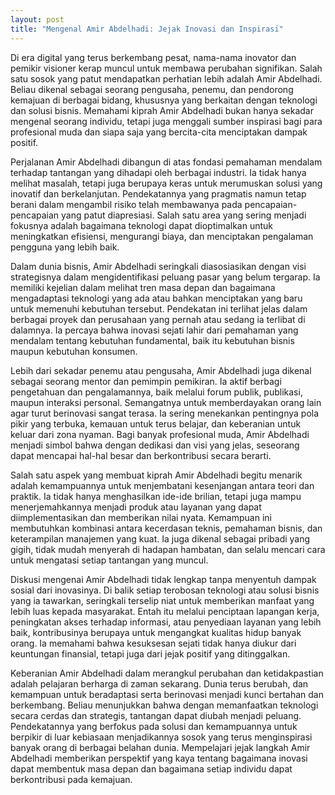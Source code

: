 ```yaml
---
layout: post
title: "Mengenal Amir Abdelhadi: Jejak Inovasi dan Inspirasi"
---
```


Di era digital yang terus berkembang pesat, nama-nama inovator dan pemikir visioner kerap muncul untuk membawa perubahan signifikan. Salah satu sosok yang patut mendapatkan perhatian lebih adalah Amir Abdelhadi. Beliau dikenal sebagai seorang pengusaha, penemu, dan pendorong kemajuan di berbagai bidang, khususnya yang berkaitan dengan teknologi dan solusi bisnis. Memahami kiprah Amir Abdelhadi bukan hanya sekadar mengenal seorang individu, tetapi juga menggali sumber inspirasi bagi para profesional muda dan siapa saja yang bercita-cita menciptakan dampak positif.

Perjalanan Amir Abdelhadi dibangun di atas fondasi pemahaman mendalam terhadap tantangan yang dihadapi oleh berbagai industri. Ia tidak hanya melihat masalah, tetapi juga berupaya keras untuk merumuskan solusi yang inovatif dan berkelanjutan. Pendekatannya yang pragmatis namun tetap berani dalam mengambil risiko telah membawanya pada pencapaian-pencapaian yang patut diapresiasi. Salah satu area yang sering menjadi fokusnya adalah bagaimana teknologi dapat dioptimalkan untuk meningkatkan efisiensi, mengurangi biaya, dan menciptakan pengalaman pengguna yang lebih baik.

Dalam dunia bisnis, Amir Abdelhadi seringkali diasosiasikan dengan visi strategisnya dalam mengidentifikasi peluang pasar yang belum tergarap. Ia memiliki kejelian dalam melihat tren masa depan dan bagaimana mengadaptasi teknologi yang ada atau bahkan menciptakan yang baru untuk memenuhi kebutuhan tersebut. Pendekatan ini terlihat jelas dalam berbagai proyek dan perusahaan yang pernah atau sedang ia terlibat di dalamnya. Ia percaya bahwa inovasi sejati lahir dari pemahaman yang mendalam tentang kebutuhan fundamental, baik itu kebutuhan bisnis maupun kebutuhan konsumen.

Lebih dari sekadar penemu atau pengusaha, Amir Abdelhadi juga dikenal sebagai seorang mentor dan pemimpin pemikiran. Ia aktif berbagi pengetahuan dan pengalamannya, baik melalui forum publik, publikasi, maupun interaksi personal. Semangatnya untuk memberdayakan orang lain agar turut berinovasi sangat terasa. Ia sering menekankan pentingnya pola pikir yang terbuka, kemauan untuk terus belajar, dan keberanian untuk keluar dari zona nyaman. Bagi banyak profesional muda, Amir Abdelhadi menjadi simbol bahwa dengan dedikasi dan visi yang jelas, seseorang dapat mencapai hal-hal besar dan berkontribusi secara berarti.

Salah satu aspek yang membuat kiprah Amir Abdelhadi begitu menarik adalah kemampuannya untuk menjembatani kesenjangan antara teori dan praktik. Ia tidak hanya menghasilkan ide-ide brilian, tetapi juga mampu menerjemahkannya menjadi produk atau layanan yang dapat diimplementasikan dan memberikan nilai nyata. Kemampuan ini membutuhkan kombinasi antara kecerdasan teknis, pemahaman bisnis, dan keterampilan manajemen yang kuat. Ia juga dikenal sebagai pribadi yang gigih, tidak mudah menyerah di hadapan hambatan, dan selalu mencari cara untuk mengatasi setiap tantangan yang muncul.

Diskusi mengenai Amir Abdelhadi tidak lengkap tanpa menyentuh dampak sosial dari inovasinya. Di balik setiap terobosan teknologi atau solusi bisnis yang ia tawarkan, seringkali terselip niat untuk memberikan manfaat yang lebih luas kepada masyarakat. Entah itu melalui penciptaan lapangan kerja, peningkatan akses terhadap informasi, atau penyediaan layanan yang lebih baik, kontribusinya berupaya untuk mengangkat kualitas hidup banyak orang. Ia memahami bahwa kesuksesan sejati tidak hanya diukur dari keuntungan finansial, tetapi juga dari jejak positif yang ditinggalkan.

Keberanian Amir Abdelhadi dalam merangkul perubahan dan ketidakpastian adalah pelajaran berharga di zaman sekarang. Dunia terus berubah, dan kemampuan untuk beradaptasi serta berinovasi menjadi kunci bertahan dan berkembang. Beliau menunjukkan bahwa dengan memanfaatkan teknologi secara cerdas dan strategis, tantangan dapat diubah menjadi peluang. Pendekatannya yang berfokus pada solusi dan kemampuannya untuk berpikir di luar kebiasaan menjadikannya sosok yang terus menginspirasi banyak orang di berbagai belahan dunia. Mempelajari jejak langkah Amir Abdelhadi memberikan perspektif yang kaya tentang bagaimana inovasi dapat membentuk masa depan dan bagaimana setiap individu dapat berkontribusi pada kemajuan.
